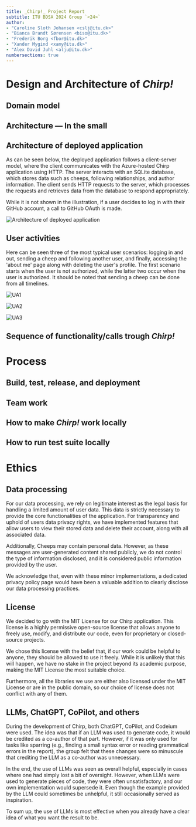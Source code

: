 ```yaml
---
title: _Chirp!_ Project Report
subtitle: ITU BDSA 2024 Group `<24>`
author:
- "Caroline Sloth Johansen <cslj@itu.dk>"
- "Bianca Brandt Sørensen <biso@itu.dk>"
- "Frederik Borg <fbor@itu.dk>"
- "Xander Mygind <xamy@itu.dk>"
- "Alex David Juhl <alju@itu.dk>"
numbersections: true
---
```


# Design and Architecture of _Chirp!_

## Domain model

<!--
Provide an illustration of your domain model.
Make sure that it is correct and complete.
In case you are using ASP.NET Identity, make sure to illustrate that accordingly.
-->


## Architecture — In the small
<!--
Illustrate the organization of your code base.
That is, illustrate which layers exist in your (onion) architecture.
Make sure to illustrate which part of your code is residing in which layer.
-->

## Architecture of deployed application
<!--
Illustrate the architecture of your deployed application.
Remember, you developed a client-server application.
Illustrate the server component and to where it is deployed, illustrate a client component, and show how these communicate with each other.
-->

As can be seen below, the deployed application follows a client-server model, where the client communicates with the Azure-hosted Chirp application using HTTP. The server interacts with an SQLite database, which stores data such as cheeps, following relationships, and author information. The client sends HTTP requests to the server, which processes the requests and retrieves data from the database to respond appropriately.

While it is not shown in the illustration, if a user decides to log in with their GitHub account, a call to GitHub OAuth is made.



![Architecture of deployed application](images/Architecture%20of%20deployed%20application.drawio.png)


## User activities
<!--
Illustrate typical scenarios of a user journey through your _Chirp!_ application.
That is, start illustrating the first page that is presented to a non-authorized user, illustrate what a non-authorized user can do with your _Chirp!_ application, and finally illustrate what a user can do after authentication.

Make sure that the illustrations are in line with the actual behavior of your application.
-->

Here can be seen three of the most typical user scenarios: logging in and out, sending a cheep and following another user, and finally, accessing the 'about me' page along with deleting the user's profile. The first scenario starts when the user is not authorized, while the latter two occur when the user is authorized. It should be noted that sending a cheep can be done from all timelines.

![UA1](images/UA1.drawio.png)

![UA2](images/UA2.drawio.png)

![UA3](images/UA3.drawio.png)



## Sequence of functionality/calls trough _Chirp!_
<!--
With a UML sequence diagram, illustrate the flow of messages and data through your _Chirp!_ application.
Start with an HTTP request that is send by an unauthorized user to the root endpoint of your application and end with the completely rendered web-page that is returned to the user.

Make sure that your illustration is complete.
That is, likely for many of you there will be different kinds of "calls" and responses.
Some HTTP calls and responses, some calls and responses in C# and likely some more.
(Note the previous sentence is vague on purpose. I want that you create a complete illustration.)
-->

# Process



## Build, test, release, and deployment
<!--
Illustrate with a UML activity diagram how your _Chirp!_ applications are build, tested, released, and deployed.
That is, illustrate the flow of activities in your respective GitHub Actions workflows.

Describe the illustration briefly, i.e., how your application is built, tested, released, and deployed.
-->

## Team work
<!--
Show a screenshot of your project board right before hand-in.
Briefly describe which tasks are still unresolved, i.e., which features are missing from your applications or which functionality is incomplete.

Briefly describe and illustrate the flow of activities that happen from the new creation of an issue (task description), over development, etc. until a feature is finally merged into the `main` branch of your repository.
-->
## How to make _Chirp!_ work locally
<!--
There has to be some documentation on how to come from cloning your project to a running system.
That is, Adrian or Helge have to know precisely what to do in which order.
Likely, it is best to describe how we clone your project, which commands we have to execute, and what we are supposed to see then.
-->
## How to run test suite locally
<!--
List all necessary steps that Adrian or Helge have to perform to execute your test suites.
Here, you can assume that we already cloned your repository in the step above.

Briefly describe what kinds of tests you have in your test suites and what they are testing.
-->

# Ethics

## Data processing

<!--
Not stated as mandatory but felt right to add
-->

For our data processing, we rely on legitimate interest as the legal basis for handling a limited amount of user data. This data is strictly necessary to provide the core functionalities of the application. For transparency and uphold of users data privacy rights, we have implemented features that allow users to view their stored data and delete their account, along with all associated data.

Additionally, Cheeps may contain personal data. However, as these messages are user-generated content shared publicly, we do not control the type of information disclosed, and it is considered public information provided by the user.

We acknowledge that, even with these minor implementations, a dedicated privacy policy page would have been a valuable addition to clearly disclose our data processing practices.


## License
<!--
State which software license you chose for your application.

-->

We decided to go with the MIT License for our Chirp application. This license is a highly permissive open-source license that allows anyone to freely use, modify, and distribute our code, even for proprietary or closed-source projects.

We chose this license with the belief that, if our work could be helpful to anyone, they should be allowed to use it freely. While it is unlikely that this will happen, we have no stake in the project beyond its academic purpose, making the MIT License the most suitable choice.

Furthermore, all the libraries we use are either also licensed under the MIT License or are in the public domain, so our choice of license does not conflict with any of them.



## LLMs, ChatGPT, CoPilot, and others
<!--
State which LLM(s) were used during development of your project.
In case you were not using any, just state so.
In case you were using an LLM to support your development, briefly describe when and how it was applied.
Reflect in writing to which degree the responses of the LLM were helpful.
Discuss briefly if application of LLMs sped up your development or if the contrary was the case.


-->

During the development of Chirp, both ChatGPT, CoPilot, and Codeium were used. The idea was that if an LLM was used to generate code, it would be credited as a co-author of that part. However, if it was only used for tasks like sparring (e.g., finding a small syntax error or reading grammatical errors in the report), the group felt that these changes were so minuscule that crediting the LLM as a co-author was unnecessary. 

In the end, the use of LLMs was seen as overall helpful, especially in cases where one had simply lost a bit of oversight. However, when LLMs were used to generate pieces of code, they were often unsatisfactory, and our own implementation would supersede it. Even though the example provided by the LLM could sometimes be unhelpful, it still occasionally served as inspiration.

To sum up, the use of LLMs is most effective when you already have a clear idea of what you want the result to be. 

